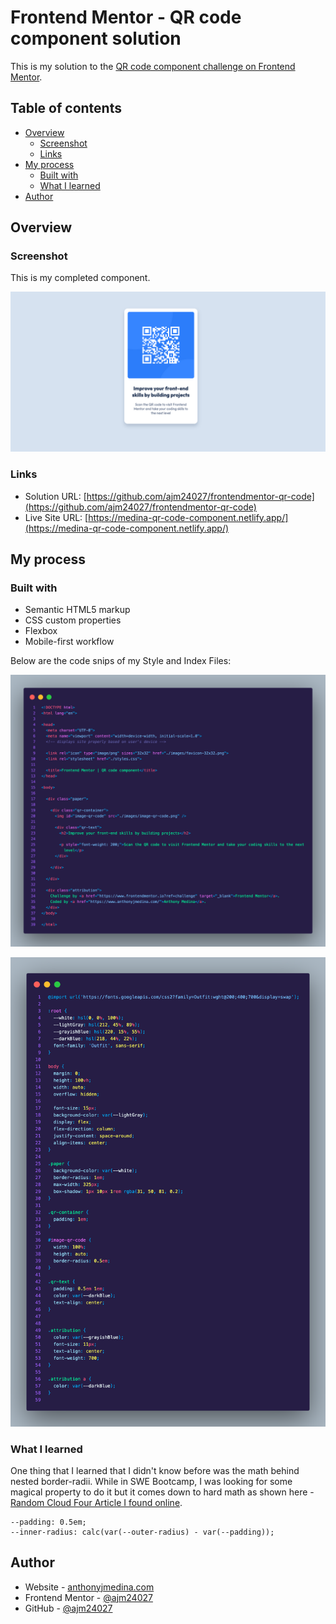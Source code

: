 # Frontend Mentor - QR code component solution

This is my solution to the [QR code component challenge on Frontend Mentor](https://www.frontendmentor.io/challenges/qr-code-component-iux_sIO_H).

## Table of contents

- [Overview](#overview)
  - [Screenshot](#screenshot)
  - [Links](#links)
- [My process](#my-process)
  - [Built with](#built-with)
  - [What I learned](#what-i-learned)
- [Author](#author)

## Overview

### Screenshot

This is my completed component.

![Design preview for my QR code component](./images/finishedResult.jpg)

### Links

- Solution URL: [https://github.com/ajm24027/frontendmentor-qr-code](https://github.com/ajm24027/frontendmentor-qr-code)
- Live Site URL: [https://medina-qr-code-component.netlify.app/](https://medina-qr-code-component.netlify.app/)

## My process

### Built with

- Semantic HTML5 markup
- CSS custom properties
- Flexbox
- Mobile-first workflow

Below are the code snips of my Style and Index Files:

![Preview of my index.hml](./images/html.png)

![preview of my style.css](./images/css.png)

### What I learned

One thing that I learned that I didn't know before was the math behind nested border-radii. While in SWE Bootcamp, I was looking for some magical property to do it but it comes down to hard math as shown here -
[Random Cloud Four Article I found online](https://cloudfour.com/thinks/the-math-behind-nesting-rounded-corners/).

```--outer-radius: 1em;
--padding: 0.5em;
--inner-radius: calc(var(--outer-radius) - var(--padding));
```

## Author

- Website - [anthonyjmedina.com](https://www.your-site.com)
- Frontend Mentor - [@ajm24027](https://www.frontendmentor.io/profile/ajm24027)
- GitHub - [@ajm24027](https://github.com/ajm24027)
